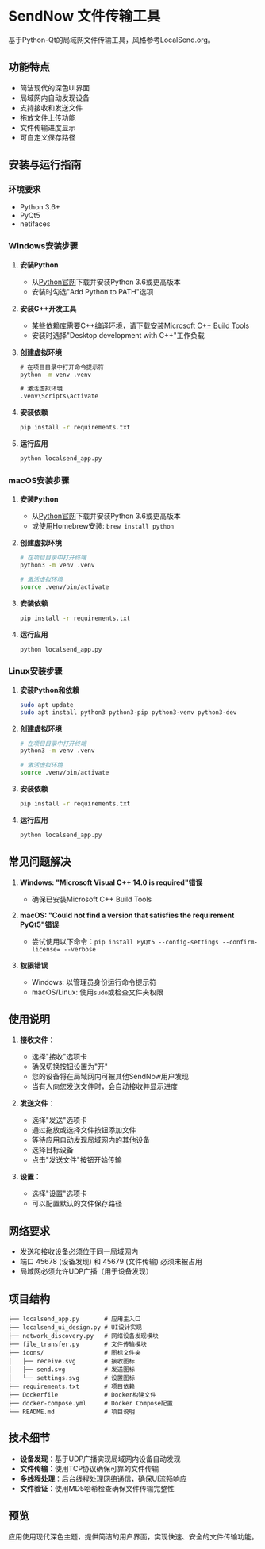 # SendNow 文件传输工具

基于Python-Qt的局域网文件传输工具，风格参考LocalSend.org。

## 功能特点

- 简洁现代的深色UI界面
- 局域网内自动发现设备
- 支持接收和发送文件
- 拖放文件上传功能
- 文件传输进度显示
- 可自定义保存路径

## 安装与运行指南

### 环境要求

- Python 3.6+
- PyQt5
- netifaces

### Windows安装步骤

1. **安装Python**
   - 从[Python官网](https://www.python.org/downloads/windows/)下载并安装Python 3.6或更高版本
   - 安装时勾选"Add Python to PATH"选项

2. **安装C++开发工具**
   - 某些依赖库需要C++编译环境，请下载安装[Microsoft C++ Build Tools](https://visualstudio.microsoft.com/visual-cpp-build-tools/)
   - 安装时选择"Desktop development with C++"工作负载

3. **创建虚拟环境**
   ```cmd
   # 在项目目录中打开命令提示符
   python -m venv .venv
   
   # 激活虚拟环境
   .venv\Scripts\activate
   ```

4. **安装依赖**
   ```cmd
   pip install -r requirements.txt
   ```

5. **运行应用**
   ```cmd
   python localsend_app.py
   ```

### macOS安装步骤

1. **安装Python**
   - 从[Python官网](https://www.python.org/downloads/mac-osx/)下载并安装Python 3.6或更高版本
   - 或使用Homebrew安装: `brew install python`

2. **创建虚拟环境**
   ```bash
   # 在项目目录中打开终端
   python3 -m venv .venv
   
   # 激活虚拟环境
   source .venv/bin/activate
   ```

3. **安装依赖**
   ```bash
   pip install -r requirements.txt
   ```

4. **运行应用**
   ```bash
   python localsend_app.py
   ```

### Linux安装步骤

1. **安装Python和依赖**
   ```bash
   sudo apt update
   sudo apt install python3 python3-pip python3-venv python3-dev
   ```

2. **创建虚拟环境**
   ```bash
   # 在项目目录中打开终端
   python3 -m venv .venv
   
   # 激活虚拟环境
   source .venv/bin/activate
   ```

3. **安装依赖**
   ```bash
   pip install -r requirements.txt
   ```

4. **运行应用**
   ```bash
   python localsend_app.py
   ```

## 常见问题解决

1. **Windows: "Microsoft Visual C++ 14.0 is required"错误**
   - 确保已安装Microsoft C++ Build Tools

2. **macOS: "Could not find a version that satisfies the requirement PyQt5"错误**
   - 尝试使用以下命令：`pip install PyQt5 --config-settings --confirm-license= --verbose`

3. **权限错误**
   - Windows: 以管理员身份运行命令提示符
   - macOS/Linux: 使用`sudo`或检查文件夹权限

## 使用说明

1. **接收文件**：
   - 选择"接收"选项卡
   - 确保切换按钮设置为"开"
   - 您的设备将在局域网内可被其他SendNow用户发现
   - 当有人向您发送文件时，会自动接收并显示进度

2. **发送文件**：
   - 选择"发送"选项卡
   - 通过拖放或选择文件按钮添加文件
   - 等待应用自动发现局域网内的其他设备
   - 选择目标设备
   - 点击"发送文件"按钮开始传输

3. **设置**：
   - 选择"设置"选项卡
   - 可以配置默认的文件保存路径

## 网络要求

- 发送和接收设备必须位于同一局域网内
- 端口 45678 (设备发现) 和 45679 (文件传输) 必须未被占用
- 局域网必须允许UDP广播（用于设备发现）

## 项目结构

```
├── localsend_app.py       # 应用主入口
├── localsend_ui_design.py # UI设计实现
├── network_discovery.py   # 网络设备发现模块
├── file_transfer.py       # 文件传输模块
├── icons/                 # 图标文件夹
│   ├── receive.svg        # 接收图标 
│   ├── send.svg           # 发送图标
│   └── settings.svg       # 设置图标
├── requirements.txt       # 项目依赖
├── Dockerfile             # Docker构建文件
├── docker-compose.yml     # Docker Compose配置
└── README.md              # 项目说明
```

## 技术细节

- **设备发现**：基于UDP广播实现局域网内设备自动发现
- **文件传输**：使用TCP协议确保可靠的文件传输
- **多线程处理**：后台线程处理网络通信，确保UI流畅响应
- **文件验证**：使用MD5哈希检查确保文件传输完整性

## 预览
应用使用现代深色主题，提供简洁的用户界面，实现快速、安全的文件传输功能。 